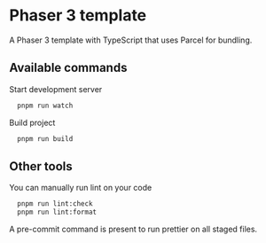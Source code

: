 # Phaser 3 template

A Phaser 3 template with TypeScript that uses Parcel for bundling.

## Available commands

Start development server

```bash
  pnpm run watch
```

Build project

```bash
  pnpm run build
```

## Other tools

You can manually run lint on your code

```bash
  pnpm run lint:check
  pnpm run lint:format
```

A pre-commit command is present to run prettier on all staged files.
